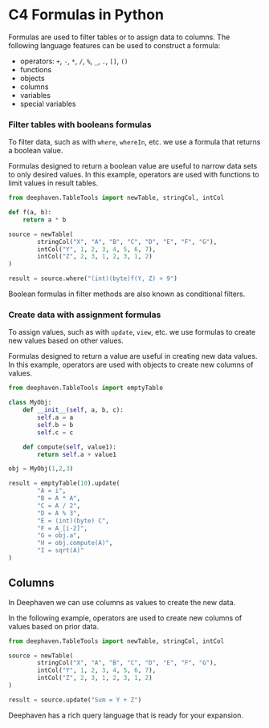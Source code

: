 # C4 Formulas in Python

Formulas are used to filter tables or to assign data to columns. The following language features can be used to construct a formula:

- operators:  `+`, `-`, `*`, `/`, `%`, `_`, `.`, `[]`, `()`
- functions 
- objects
- columns
- variables
- special variables



### Filter tables with booleans formulas

To filter data, such as with `where`, `whereIn`, etc. we use a formula that returns a boolean value. 

Formulas designed to return a boolean value are useful to narrow data sets to only desired values. In this example, operators are used with functions to limit values in result tables.

```python order=source,result
from deephaven.TableTools import newTable, stringCol, intCol

def f(a, b):
    return a * b

source = newTable(
        stringCol("X", "A", "B", "C", "D", "E", "F", "G"),
        intCol("Y", 1, 2, 3, 4, 5, 6, 7),
        intCol("Z", 2, 3, 1, 2, 3, 1, 2)
)

result = source.where("(int)(byte)f(Y, Z) > 9")
```

Boolean formulas in filter methods are also known as conditional filters.

### Create data with assignment formulas

To assign values, such as with `update`, `view`, etc. we use formulas to create new values based on other values. 

Formulas designed to return a value are useful in creating new data values. In this example, operators are used with objects to create new columns of values.

```python
from deephaven.TableTools import emptyTable

class MyObj:
    def __init__(self, a, b, c):
        self.a = a
        self.b = b
        self.c = c

    def compute(self, value1):
        return self.a + value1

obj = MyObj(1,2,3)

result = emptyTable(10).update(
        "A = i",
        "B = A * A",
        "C = A / 2",
        "D = A % 3",
        "E = (int)(byte) C",
        "F = A_[i-2]",
        "G = obj.a",
        "H = obj.compute(A)",
        "I = sqrt(A)"
)
```

## Columns 

In Deephaven we can use columns as values to create the new data. 

In the following example, operators are used to create new columns of values based on prior data.

```python order=source,result
from deephaven.TableTools import newTable, stringCol, intCol

source = newTable(
        stringCol("X", "A", "B", "C", "D", "E", "F", "G"),
        intCol("Y", 1, 2, 3, 4, 5, 6, 7),
        intCol("Z", 2, 3, 1, 2, 3, 1, 2)
)

result = source.update("Sum = Y + Z")
```

Deephaven has a rich query language that is ready for your expansion.  